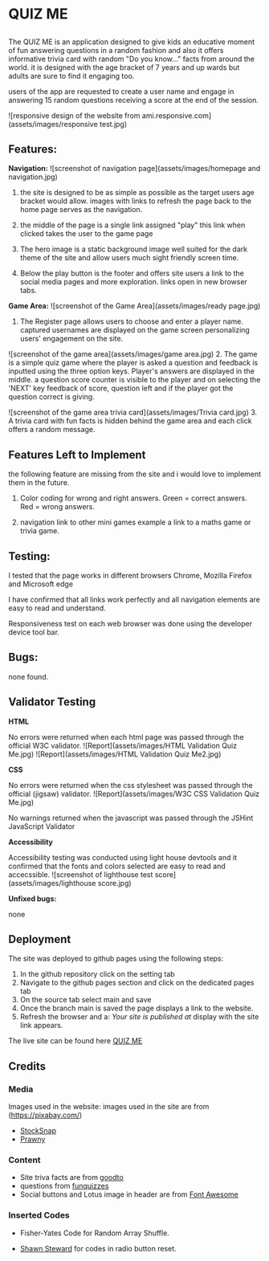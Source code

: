 

# QUIZ ME 


## 

The QUIZ ME is an application designed to give kids an educative moment of fun answering questions in a random fashion and also it offers informative trivia card with random "Do you know..." facts from around the world. it is designed with the age bracket of 7 years and up wards but adults are sure to find it engaging too.  

users of the app are requested to create a user name and engage in answering 15 random questions receiving a score at the end of the session.


![responsive design of the website from ami.responsive.com](assets/images/responsive test.jpg)


## Features:

**Navigation:**
![screenshot of navigation page](assets/images/homepage and navigation.jpg)


1.	the site is designed to be as simple as possible as the target users age bracket would allow. images with links to refresh the page back to the home page serves as the navigation. 

2.	the middle of the page is a single link assigned "play" this link when clicked takes the user to the game page

3. The hero image is a static background image well suited for the dark theme of the site and allow users much sight friendly screen time.   
4. Below the play button is the footer and offers site users a link to the social media pages and more exploration.
links open in new browser tabs.

 **Game Area:**
![screenshot of the Game Area](assets/images/ready page.jpg)

1. The Register page allows users to choose and enter a player name. captured usernames are displayed on the game screen personalizing users' engagement on the site.


![screenshot of the game area](assets/images/game area.jpg)
2. The game is a simple quiz game where the player is asked a question and feedback is inputted using the three option keys. Player's answers are displayed in the middle. a question score counter is visible to the player and on selecting the 'NEXT' key feedback of score, question left and if the player got the question correct is giving. 

![screenshot of the game area trivia card](assets/images/Trivia card.jpg)
3. A trivia card with fun facts is hidden behind the game area and each click offers a random message.

## Features Left to Implement
the following feature are missing from the site and i would love to implement them in the future.
1. Color coding for wrong and right answers. Green = correct answers. Red = wrong answers.

2. navigation link to other mini games example a link to a maths game or trivia game.
 

## Testing:
I tested that the page works in different browsers Chrome, Mozilla Firefox and Microsoft edge 

I have confirmed that all links work perfectly and all navigation elements are easy to read and understand.

Responsiveness test on each web browser was done using the developer device tool bar.



## Bugs: 
none found.

## Validator Testing 
**HTML**

No errors were returned when each html page was passed through the official W3C validator.
![Report](assets/images/HTML Validation Quiz Me.jpg)
![Report](assets/images/HTML Validation Quiz Me2.jpg)

**CSS**

No errors were returned when the css stylesheet was passed through the official (jigsaw) validator.
![Report](assets/images/W3C CSS Validation Quiz Me.jpg)

No warnings returned when the javascript was passed through the JSHint JavaScript Validator

**Accessibility**

Accessibility testing was conducted using light house devtools and it confirmed that the fonts and colors selected are easy to read and accecssible.
![screenshot of lighthouse test score](assets/images/lighthouse score.jpg)

**Unfixed bugs:** 

none

## Deployment 

The site was deployed to github pages using the following steps:
1.	In the github repository click on the setting tab 
2.	Navigate to the github pages section and click on the dedicated pages tab
3.	On the source tab select main and save
4.	Once the branch main is saved the page displays a link to the website.
5.	Refresh the browser and a: _Your site is published at_ display with the site link appears. 

The live site can be found here [QUIZ ME]( https://samuelukachukwu.github.io/quiz-me/)

## Credits

### Media

Images used in the website:
images used in the site are from (https://pixabay.com/)
*  [StockSnap](https://pixabay.com/photos/kid-people-girl-child-sitting-2603857/)
*	[Prawny](https://pixabay.com/users/prawny-162579/)


### Content

* Site triva facts are from [goodto](https://www.goodto.com/family/facts-for-kids-5446)
* questions from [funquizzes](https://www.funquizzes.uk/kids-quiz-questions/)
* Social buttons and Lotus image in header are from [Font Awesome](https://fontawesome.com/)

### Inserted Codes

* Fisher-Yates Code for Random Array Shuffle.

 * [Shawn Steward](https://stackoverflow.com/users/186116/shawn-steward) for codes in radio button reset.












